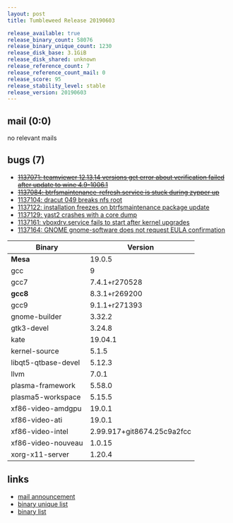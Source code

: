 ```yaml
---
layout: post
title: Tumbleweed Release 20190603

release_available: true
release_binary_count: 58076
release_binary_unique_count: 1230
release_disk_base: 3.1GiB
release_disk_shared: unknown
release_reference_count: 7
release_reference_count_mail: 0
release_score: 95
release_stability_level: stable
release_version: 20190603
---
```


## mail (0:0)

no relevant mails

## bugs (7)

<!--more-->

- ~~[1137071: teamviewer 12,13,14 versions get error about verification failed after update to wine 4.9-1006.1](https://bugzilla.opensuse.org/show_bug.cgi?id=1137071)~~
- ~~[1137084: btrfsmaintenance-refresh.service is stuck during zypper up](https://bugzilla.opensuse.org/show_bug.cgi?id=1137084)~~
- [1137104: dracut 049 breaks nfs root](https://bugzilla.opensuse.org/show_bug.cgi?id=1137104)
- [1137122: installation freezes on btrfsmaintenance package update](https://bugzilla.opensuse.org/show_bug.cgi?id=1137122)
- [1137129: yast2 crashes with a core dump](https://bugzilla.opensuse.org/show_bug.cgi?id=1137129)
- [1137161: vboxdrv.service fails to start after kernel upgrades](https://bugzilla.opensuse.org/show_bug.cgi?id=1137161)
- [1137164: GNOME gnome-software does not request EULA confirmation](https://bugzilla.opensuse.org/show_bug.cgi?id=1137164)

Binary | Version
--- | ---
**Mesa** | 19.0.5
gcc | 9
gcc7 | 7.4.1+r270528
**gcc8** | 8.3.1+r269200
gcc9 | 9.1.1+r271393
gnome-builder | 3.32.2
gtk3-devel | 3.24.8
kate | 19.04.1
kernel-source | 5.1.5
libqt5-qtbase-devel | 5.12.3
llvm | 7.0.1
plasma-framework | 5.58.0
plasma5-workspace | 5.15.5
xf86-video-amdgpu | 19.0.1
xf86-video-ati | 19.0.1
xf86-video-intel | 2.99.917+git8674.25c9a2fcc
xf86-video-nouveau | 1.0.15
xorg-x11-server | 1.20.4

## links

- [mail announcement](https://lists.opensuse.org/opensuse-factory/2019-06/msg00078.html)
- [binary unique list](http://download.opensuse.org/history/20190603/rpm.unique.list)
- [binary list](http://download.opensuse.org/history/20190603/rpm.list)
